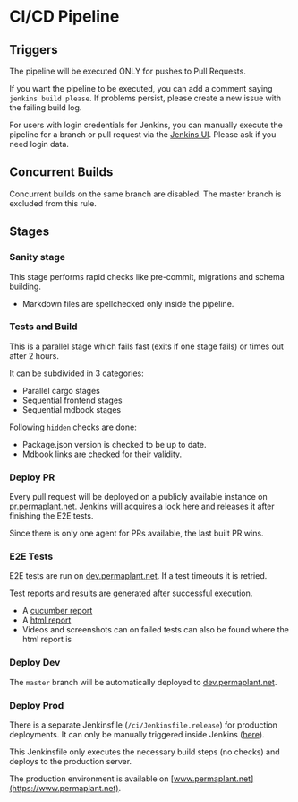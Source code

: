 # CI/CD Pipeline

## Triggers

The pipeline will be executed ONLY for pushes to Pull Requests.

If you want the pipeline to be executed, you can add a comment saying `jenkins build please`.
If problems persist, please create a new issue with the failing build log.

For users with login credentials for Jenkins, you can manually execute the pipeline for a branch or pull request via the [Jenkins UI](https://build.libelektra.org/job/PermaplanT/).
Please ask if you need login data.

## Concurrent Builds

Concurrent builds on the same branch are disabled.
The master branch is excluded from this rule.

## Stages

### Sanity stage

This stage performs rapid checks like pre-commit, migrations and schema building.

- Markdown files are spellchecked only inside the pipeline.

### Tests and Build

This is a parallel stage which fails fast (exits if one stage fails) or times out after 2 hours.

It can be subdivided in 3 categories:

- Parallel cargo stages
- Sequential frontend stages
- Sequential mdbook stages

Following `hidden` checks are done:

- Package.json version is checked to be up to date.
- Mdbook links are checked for their validity.

### Deploy PR

Every pull request will be deployed on a publicly available instance on [pr.permaplant.net](https://pr.permaplant.net).
Jenkins will acquires a lock here and releases it after finishing the E2E tests.

Since there is only one agent for PRs available, the last built PR wins.

### E2E Tests

E2E tests are run on [dev.permaplant.net](https://dev.permaplant.net).
If a test timeouts it is retried.

Test reports and results are generated after successful execution.

- A [cucumber report](https://build.libelektra.org/job/PermaplanT/job/master/lastCompletedBuild/cucumber-html-reports/overview-features.html)
- A [html report](https://build.libelektra.org/blue/organizations/jenkins/PermaplanT/detail/master/395/artifacts)
- Videos and screenshots can on failed tests can also be found where the html report is

### Deploy Dev

The `master` branch will be automatically deployed to [dev.permaplant.net](https://dev.permaplant.net).

### Deploy Prod

There is a separate Jenkinsfile (`/ci/Jenkinsfile.release`) for production deployments.
It can only be manually triggered inside Jenkins ([here](https://build.libelektra.org/job/PermaplanT-Release/)).

This Jenkinsfile only executes the necessary build steps (no checks) and deploys to the production server.

The production environment is available on [www.permaplant.net](https://www.permaplant.net).
